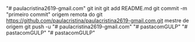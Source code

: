 "# paulacristina2619-gmail.com"  git init git add README.md git commit -m "primeiro commit" origem remota do git https://github.com/paulacristina/paulacristina2619-gmail.com.git mestre de origem git push -u
"# paulacristina2619-gmail.com" 
"# pastacomGULP" 
"# pastacomGULP" 
"# pastacomGULP" 
